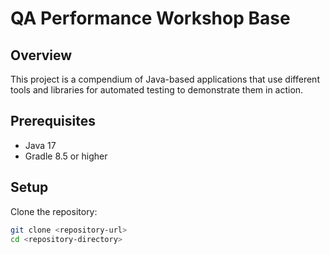 # QA Performance Workshop Base

## Overview
This project is a compendium of Java-based applications that use different tools and libraries for automated testing to demonstrate them in action.

## Prerequisites
- Java 17
- Gradle 8.5 or higher

## Setup

Clone the repository:
```sh
git clone <repository-url>
cd <repository-directory>
```